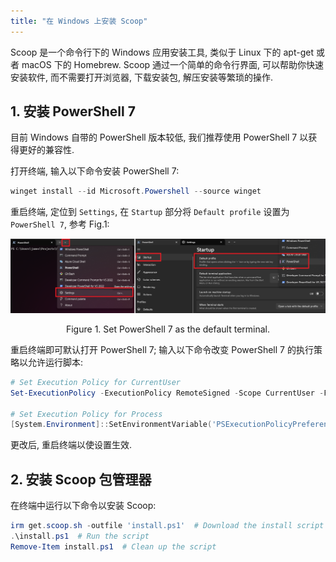 ```yaml
---
title: "在 Windows 上安装 Scoop"
---
```


Scoop 是一个命令行下的 Windows 应用安装工具, 类似于 Linux 下的 apt-get 或者 macOS 下的 Homebrew. Scoop 通过一个简单的命令行界面, 可以帮助你快速安装软件, 而不需要打开浏览器, 下载安装包, 解压安装等繁琐的操作.

## 1. 安装 PowerShell 7

目前 Windows 自带的 PowerShell 版本较低, 我们推荐使用 PowerShell 7 以获得更好的兼容性.

打开终端, 输入以下命令安装 PowerShell 7:

```powershell
winget install --id Microsoft.Powershell --source winget
```

重启终端, 定位到 `Settings`, 在 `Startup` 部分将 `Default profile` 设置为 `PowerShell 7`, 参考 Fig.1:

![](./pwsh-settings.png)

<p align="center">
Figure 1. Set PowerShell 7 as the default terminal.
</p>

重启终端即可默认打开 PowerShell 7; 输入以下命令改变 PowerShell 7 的执行策略以允许运行脚本:

```powershell
# Set Execution Policy for CurrentUser
Set-ExecutionPolicy -ExecutionPolicy RemoteSigned -Scope CurrentUser -Force

# Set Execution Policy for Process
[System.Environment]::SetEnvironmentVariable('PSExecutionPolicyPreference', 'RemoteSigned', [System.EnvironmentVariableTarget]::User)
```

更改后, 重启终端以使设置生效.

## 2. 安装 Scoop 包管理器

在终端中运行以下命令以安装 Scoop:

```powershell
irm get.scoop.sh -outfile 'install.ps1'  # Download the install script
.\install.ps1  # Run the script
Remove-Item install.ps1  # Clean up the script
```
